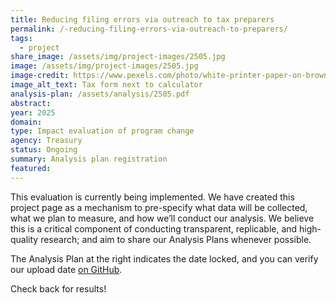 ```yaml
---
title: Reducing filing errors via outreach to tax preparers
permalink: /-reducing-filing-errors-via-outreach-to-preparers/
tags:
  - project
share_image: /assets/img/project-images/2505.jpg
image: /assets/img/project-images/2505.jpg
image-credit: https://www.pexels.com/photo/white-printer-paper-on-brown-wooden-table-6964138/
image_alt_text: Tax form next to calculator
analysis-plan: /assets/analysis/2505.pdf
abstract:
year: 2025
domain:
type: Impact evaluation of program change
agency: Treasury
status: Ongoing
summary: Analysis plan registration
featured:
---
```


This evaluation is currently being implemented. We have created this project page as a mechanism to pre-specify what data will be collected, what we plan to measure, and how we’ll conduct our analysis. We believe this is a critical component of conducting transparent, replicable, and high-quality research; and aim to share our Analysis Plans whenever possible.

The Analysis Plan at the right indicates the date locked, and you can verify our upload date <a class="usa-link usa-link--external" href="https://github.com/gsa-oes/office-of-evaluation-sciences/commits/master/assets/analysis/2505.pdf">on GitHub</a>.

Check back for results!
